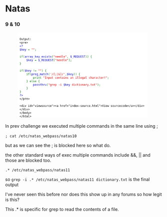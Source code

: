 # Natas

### 9 & 10

<div align="left"><figure><img src="../.gitbook/assets/image (83).png" alt="" width="417"><figcaption></figcaption></figure></div>

In prev challenge we executed multiple commands in the same line using ;

`; cat /etc/natas_webpass/natas10`

but as we can see the ; is blocked here so what do.

the other standard ways of exec multiple commands include &&, || and those are blocked too.

```
.* /etc/natas_webpass/natas11
```

so `grep -i .* /etc/natas_webpass/natas11 dictionary.txt` is the final output

I've never seen this before nor does this show up in any forums so how legit is this?

This .\* is specific for grep to read the contents of a file.
